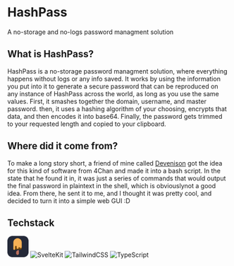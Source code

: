 # HashPass
A no-storage and no-logs password managment solution

## What is HashPass?
HashPass is a no-storage password managment solution, where everything happens without logs or any info saved. It works by using the information you put into it to generate a secure password that can be reproduced on any instance of HashPass across the world, as long as you use the same values. First, it smashes together the domain, username, and master password. then, it uses a hashing algorithm of your choosing, encrypts that data, and then encodes it into base64. Finally, the password gets trimmed to your requested length and copied to your clipboard.

## Where did it come from?
To make a long story short, a friend of mine called [Devenison](https://devenison.com) got the idea for this kind of software from 4Chan and made it into a bash script. In the state that he found it in, it was just a series of commands that would output the final password in plaintext in the shell, which is obviouslynot a good idea. From there, he sent it to me, and I thought it was pretty cool, and decided to turn it into a simple web GUI :D

## Techstack
<img height="48px" src="https://raw.githubusercontent.com/arithefirst/hashpass/refs/heads/master/README-DEPS/meltui.svg" title="MeltUI"> <img src="https://go-skill-icons.vercel.app/api/icons?i=svelte" title="SvelteKit"> <img src="https://go-skill-icons.vercel.app/api/icons?i=tailwindcss" title="TailwindCSS"> <img src="https://go-skill-icons.vercel.app/api/icons?i=typescript" title="TypeScript">
